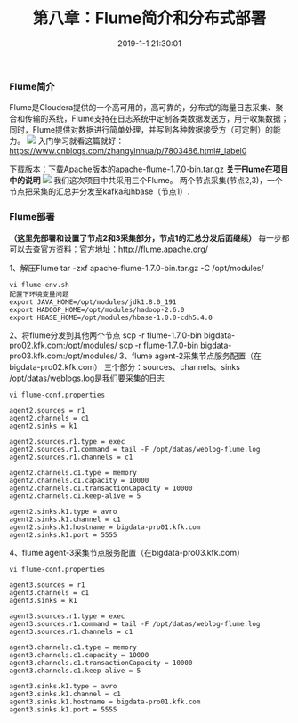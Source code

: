 ﻿---
title: 第八章：Flume简介和分布式部署
date: 2019-1-1 21:30:01
categories: "用户日志实时与离线分析系统" 
tags: 
 - 项目
---

### Flume简介

Flume是Cloudera提供的一个高可用的，高可靠的，分布式的海量日志采集、聚合和传输的系统，Flume支持在日志系统中定制各类数据发送方，用于收集数据；同时，Flume提供对数据进行简单处理，并写到各种数据接受方（可定制）的能力。
![](http://ww1.sinaimg.cn/large/005BOtkIly1fyre9dzhbfj30m208g75x.jpg)
入门学习就看这篇就好：https://www.cnblogs.com/zhangyinhua/p/7803486.html#_label0

下载版本：下载Apache版本的apache-flume-1.7.0-bin.tar.gz 
**关于Flume在项目中的说明**
![](http://ww1.sinaimg.cn/large/005BOtkIly1fyrego248hj30go0gp43u.jpg)
我们这次项目中共采用三个Flume。
两个节点采集(节点2,3)，一个节点把采集的汇总并分发至kafka和hbase（节点1）.
### Flume部署
**（这里先部署和设置了节点2和3采集部分，节点1的汇总分发后面继续）**
每一步都可以去查官方资料：官方地址：http://flume.apache.org/

1、解压Flume
tar -zxf apache-flume-1.7.0-bin.tar.gz  -C /opt/modules/
```
vi flume-env.sh
配置下环境变量问题
export JAVA_HOME=/opt/modules/jdk1.8.0_191
export HADOOP_HOME=/opt/modules/hadoop-2.6.0
export HBASE_HOME=/opt/modules/hbase-1.0.0-cdh5.4.0
```
2、将flume分发到其他两个节点
scp -r flume-1.7.0-bin bigdata-pro02.kfk.com:/opt/modules/
scp -r flume-1.7.0-bin bigdata-pro03.kfk.com:/opt/modules/
3、flume agent-2采集节点服务配置（在bigdata-pro02.kfk.com）
三个部分：sources、channels、sinks
/opt/datas/weblogs.log是我们要采集的日志
```
vi flume-conf.properties

agent2.sources = r1
agent2.channels = c1
agent2.sinks = k1

agent2.sources.r1.type = exec
agent2.sources.r1.command = tail -F /opt/datas/weblog-flume.log
agent2.sources.r1.channels = c1

agent2.channels.c1.type = memory
agent2.channels.c1.capacity = 10000
agent2.channels.c1.transactionCapacity = 10000
agent2.channels.c1.keep-alive = 5

agent2.sinks.k1.type = avro
agent2.sinks.k1.channel = c1
agent2.sinks.k1.hostname = bigdata-pro01.kfk.com
agent2.sinks.k1.port = 5555
```
4、flume agent-3采集节点服务配置（在bigdata-pro03.kfk.com）

```
vi flume-conf.properties

agent3.sources = r1
agent3.channels = c1
agent3.sinks = k1

agent3.sources.r1.type = exec
agent3.sources.r1.command = tail -F /opt/datas/weblog-flume.log
agent3.sources.r1.channels = c1

agent3.channels.c1.type = memory
agent3.channels.c1.capacity = 10000
agent3.channels.c1.transactionCapacity = 10000
agent3.channels.c1.keep-alive = 5

agent3.sinks.k1.type = avro
agent3.sinks.k1.channel = c1
agent3.sinks.k1.hostname = bigdata-pro01.kfk.com
agent3.sinks.k1.port = 5555
```
